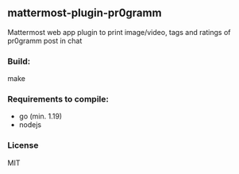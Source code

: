 ## mattermost-plugin-pr0gramm
Mattermost web app plugin to print image/video, tags and ratings of pr0gramm post in chat

### Build:
make

### Requirements to compile:
- go (min. 1.19)
- nodejs

### License
MIT